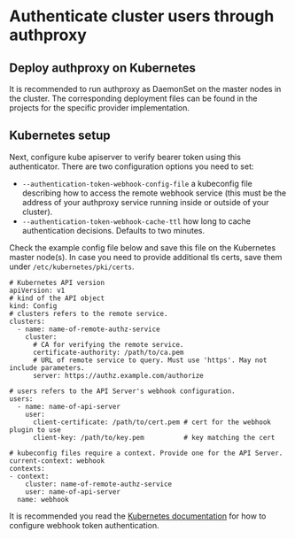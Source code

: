 # Authenticate cluster users through authproxy

## Deploy authproxy on Kubernetes

It is recommended to run authproxy as DaemonSet on the master nodes in the cluster. The corresponding deployment files can be found in the projects for the specific provider implementation.

## Kubernetes setup

Next, configure kube apiserver to verify bearer token using this authenticator.
There are two configuration options you need to set:

* `--authentication-token-webhook-config-file` a kubeconfig file describing how to
  access the remote webhook service (this must be the address of your authproxy service running inside or outside of your cluster).
* `--authentication-token-webhook-cache-ttl` how long to cache authentication
  decisions. Defaults to two minutes.

Check the example config file below and save this file on the Kubernetes master node(s). In case you need to provide additional tls certs, save them under `/etc/kubernetes/pki/certs`.

```
# Kubernetes API version
apiVersion: v1
# kind of the API object
kind: Config
# clusters refers to the remote service.
clusters:
  - name: name-of-remote-authz-service
    cluster:
      # CA for verifying the remote service.
      certificate-authority: /path/to/ca.pem
      # URL of remote service to query. Must use 'https'. May not include parameters.
      server: https://authz.example.com/authorize

# users refers to the API Server's webhook configuration.
users:
  - name: name-of-api-server
    user:
      client-certificate: /path/to/cert.pem # cert for the webhook plugin to use
      client-key: /path/to/key.pem          # key matching the cert

# kubeconfig files require a context. Provide one for the API Server.
current-context: webhook
contexts:
- context:
    cluster: name-of-remote-authz-service
    user: name-of-api-server
  name: webhook
```

It is recommended you read the [Kubernetes
documentation](https://kubernetes.io/docs/admin/authentication/#webhook-token-authentication) for how to configure
webhook token authentication.
